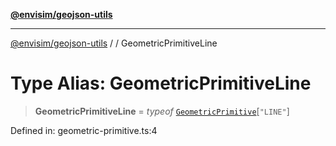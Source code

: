 [**@envisim/geojson-utils**](../../README.md)

---

[@envisim/geojson-utils]() / [](../../README.md) / GeometricPrimitiveLine

# Type Alias: GeometricPrimitiveLine

> **GeometricPrimitiveLine** = _typeof_ [`GeometricPrimitive`](../classes/GeometricPrimitive.md)\[`"LINE"`\]

Defined in: geometric-primitive.ts:4
